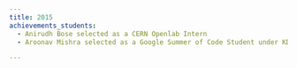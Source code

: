 ```yaml
---
title: 2015
achievements_students:
  - Anirudh Bose selected as a CERN Openlab Intern
  - Aroonav Mishra selected as a Google Summer of Code Student under KDE

---
```

